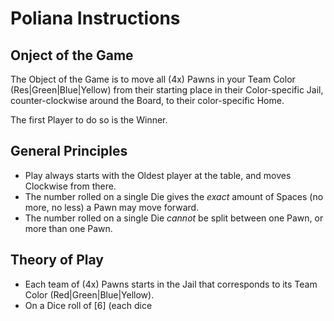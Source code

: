 # Poliana Instructions

## Onject of the Game

The Object of the Game is to move all (4x) Pawns in your Team Color (Res|Green|Blue|Yellow) from their starting place in their Color-specific Jail, counter-clockwise around the Board, to their color-specific Home.

The first Player to do so is the Winner.

## General Principles

* Play always starts with the Oldest player at the table, and moves Clockwise from there.
* The number rolled on a single Die gives the *exact* amount of Spaces (no more, no less)  a Pawn may move forward.
* The number rolled on a single Die *cannot* be split between one Pawn, or more than one Pawn.

## Theory of Play

* Each team of (4x) Pawns starts in the Jail that corresponds to its Team Color (Red|Green|Blue|Yellow).
* On a Dice roll of [6] (each dice

